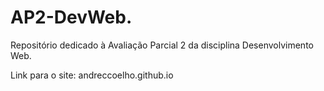 # AP2-DevWeb.
Repositório dedicado à Avaliação Parcial 2 da disciplina Desenvolvimento Web.

Link para o site: andreccoelho.github.io
